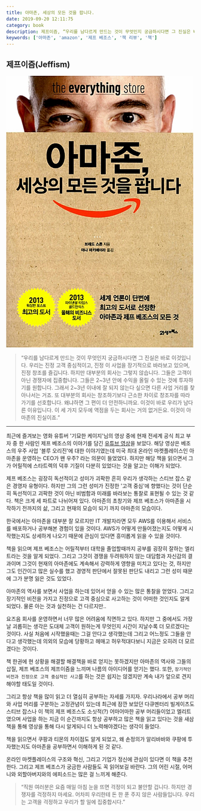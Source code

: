 ```yaml
---
title: 아마존, 세상의 모든 것을 팝니다.
date: 2019-09-20 12:11:75
category: book
description: 제프이즘, “우리를 남다르게 만드는 것이 무엇인지 궁금하시다면 그 진실은 바로 이것입니다. 우리는 진정 고객 중심적이고, 진정 이 사업을 장기적으로 바라보고 있으며, 진정 창조를 즐깁니다. 하지만 대부분의 회사는 그렇지 않습니다...
keywords: ['아마존', 'amazon', '제프 베조스', '책 리뷰', '책']
---
```


## 제프이즘(Jeffism)

![](./images/amazon-book.jpg)

> “우리를 남다르게 만드는 것이 무엇인지 궁금하시다면 그 진실은 바로 이것입니다. 우리는 진정 고객 중심적이고, 진정 이 사업을 장기적으로 바라보고 있으며, 진정 창조를 즐깁니다. 하지만 대부분의 회사는 그렇지 않습니다. 그들은 고객이 아닌 경쟁자에 집중합니다. 그들은 2~3년 안에 수익을 올릴 수 있는 것에 투자하기를 원합니다. 그래서 2~3년 이내에 잘 되지 않는다 싶으면 다른 사업 거리를 찾아나서는 거죠. 또 대부분의 회사는 창조하기보다 근소한 차이로 창조자를 따라가기를 선호합니다. 왜냐하면 그 편이 더 안전하니까요. 이것이 바로 우리가 남다른 이유입니다. 이 세 가지 모두에 역점을 두는 회사는 거의 없거든요. 이것이 아마존의 진실이죠.”

---

최근에 즐겨보는 영화 유튜버 '기묘한 케이지'님의 영상 중에 현재 전세계 공식 최고 부자 중 한 사람인 제프 베조스의 이야기를 담긴 [유튜브 영상](https://youtu.be/oe1RDNoTUHk)을 보았다. 해당 영상은 베조스의 우주 사업 '블루 오리진'에 대한 이야기였는데 미국 최대 온라인 마켓플레이스인 아마존을 운영하는 CEO가 왠 우주? 라는 의문이 들었었다.
하지만 해당 책을 읽으면서 그가 어릴적에 스타트렉의 덕후 기질이 다분히 있었다는 것을 알고는 이해가 되었다.

제프 베조스는 굉장히 독선적이고 성미가 괴팍한 흔히 우리가 생각하는 스티브 잡스 같은 경영자 유형이다. 하지만 그의 그런 성미가 진정한 '고객 중심'에 향했다는 것이 단순히 독선적이고 괴팍한 것이 아닌 비범함과 미래를 바라보는 통찰로 표현될 수 있는 것 같다.
책은 크게 세 파트로 나뉘어져 있다. 아마존의 초창기와 제프 베조스가 아마존을 시작하기 전까지의 삶, 그리고 현재의 모습이 되기 까지 아마존의 모습이다.

한국에서는 아마존을 대부분 잘 모르지만 IT 개발자라면 모두 AWS를 이용해서 서비스를 배포하거나 공부해본 경험이 있을 것이다. AWS가 어떻게 만들어졌는지도 어떻게 시작했는지도 상세하게 나오기 때문에 관심이 있다면 흥미롭게 읽을 수 있을 것이다.

책을 읽으며 제프 베조스는 어릴적부터 대학을 졸업할때까지 공부를 굉장히 잘하는 엘리트라는 것을 알게 되었다. 그리고 그것이 경쟁을 두려워하지 않는 대담함과 자신감의 결과이며 그것이 현재의 아마존에도 계속해서 강력하게 영향을 미치고 있다는 것, 하지만 그도 인간이고 많은 실수를 했고 경영적 판단에서 잘못된 판단도 내리고 그런 성미 때문에 그가 분명 잃은 것도 있었다.

아마존의 역사를 보면서 사업을 하는데 있어서 얻을 수 있는 많은 통찰을 얻었다. 그리고 장기적인 비전을 가지고 진정으로 고객 중심으로 사고하는 것이 어떠한 것인지도 알게 되었다. 물론 아는 것과 실천하는 건 다르지만..

요즈음 회사를 운영하면서 너무 많은 어려움에 직면하고 있다.
하지만 그 중에서도 가장 날 괴롭히는 생각은 도대체 고객이 원하는게 무엇인지 시간이 지날수록 더 모르겠다는 것이다. 사실 처음에 시작했을때는 그걸 안다고 생각했는데 그리고 어느정도 그들을 안다고 생각했는데 의외의 모습에 당황하고 헤매고 허우적대다보니 지금은 오히려 더 모르겠다는 것이다.

책 한권에 현 상황을 해결할 해결책을 바로 얻지는 못하겠지만 아마존의 역사와 그들의 삽질, 제프 베조스의 제프이즘을 느끼며 나름의 아이디어를 얻기는 했다. 또한, `장기적인 비전과 진정으로 고객 중심적인 사고`를 하는 것은 쉽지는 않겠지만 계속 내가 앞으로 견지해야할 태도일 것이다.

그리고 항상 책을 많이 읽고 더 열심히 공부하는 자세를 가지자. 우리나라에서 공부 머리와 사업 머리를 구분하는 고정관념이 있는데 최근에 잠깐 보았던 다큐멘터리 빌게이츠도 스티브 잡스나 이 책의 제프 베조스도 소싯적(?) 어마어마한 공부 머리들이었고 엘리트였으며 사업을 하는 지금 이 순간까지도 항상 공부하고 많은 책을 읽고 있다는 것을 새삼 책을 통해 영상을 통해 다시 알게되니 더 노력해야겠다는 생각이 들었다.

책을 읽으면서 쿠팡과 티몬의 차이점도 알게 되었고, 왜 손정의가 알리바바와 쿠팡에 투자했는지도 아마존을 공부하면서 이해하게 된 것 같다.

온라인 마켓플레이스의 구조와 혁신, 그리고 기업가 정신에 관심이 있다면 이 책을 추천한다. 그리고 제프 베조스가 궁금한 사람들도 꼭 읽어보길 바란다. 그의 어린 시절, 어머니와 외할아버지와의 에피소드는 많은 걸 느끼게 해준다.

> “직원 여러분은 요즘 매일 아침 눈을 뜨면 걱정이 되고 불안할 겁니다. 하지만 경쟁자를 걱정하지 마세요. 어차피 우리한테 돈 한 푼 주지 않은 사람들입니다. 우리는 고객을 걱정하고 우리가 할 일에 집중합시다.”
